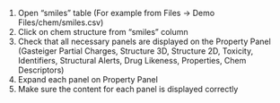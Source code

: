 1. Open “smiles” table (For example from Files -> Demo Files/chem/smiles.csv)
2. Click on chem structure from “smiles” column
3. Check that all necessary panels are displayed on the Property Panel (Gasteiger Partial Charges, Structure 3D, Structure 2D, Toxicity, Identifiers, Structural Alerts, Drug Likeness, Properties, Chem Descriptors)
4. Expand each panel on Property Panel
5. Make sure the content for each panel is displayed correctly